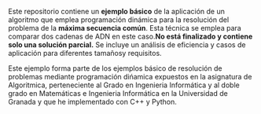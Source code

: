 
Este repositorio contiene un **ejemplo básico** de la aplicación de un algoritmo que emplea programación dinámica para la resolución del problema de la **máxima secuencia común**. Esta técnica se emplea para comparar dos cadenas de ADN en este caso.**No está finalizado y contiene solo una solución parcial.**
Se incluye un análisis de eficiencia y casos de aplicación para diferentes tamañosy requisitos. 


Este ejemplo forma parte de los ejemplos básico de resolución de problemas mediante programación dińamica expuestos en la asignatura de Algoritmica, perteneciente al Grado en Ingenieria Informática y al doble grado en Matemáticas e Ingenieria Informática en la Universidad de Granada y que  he implementado con C++ y Python. 





